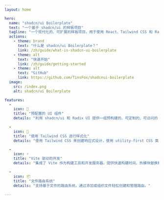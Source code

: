```yaml
---
layout: home

hero:
  name: "shadcn/ui Boilerplate"
  text: "一个基于 shadcn/ui 的样板项目"
  tagline: "一个现代化的、可扩展的样板项目，用于使用 React、Tailwind CSS 和 Radix UI 构建美丽的、响应式的网络应用程序。"
  actions:
    - theme: brand
      text: "什么是 shadcn/ui Boilerplate？"
      link: /zh/guide/what-is-shadcn-ui-boilerplate
    - theme: alt
      text: "快速开始"
      link: /zh/guide/getting-started
    - theme: alt
      text: "GitHub"
      link: https://github.com/TinsFox/shadcnui-boilerplate
  image:
    src: /index.png
    alt: shadcn/ui Boilerplate

features:
  -
    icon: 🚀
    title: "预配置的 UI 组件"
    details: "利用 shadcn/ui 和 Radix UI 提供一组预构建的、可定制的、可访问的 UI 组件。"

  -
    icon: 🎨
    title: "使用 Tailwind CSS 进行样式化"
    details: "使用 Tailwind CSS 来创建响应式设计，使用 utility-first CSS 类。"

  -
    icon: ⚡
    title: "Vite 驱动的开发"
    details: "集成了 Vite 作为构建工具和开发服务器，提供快速构建时间、热模块替换和更高效的开发体验。"

  -
    icon: 📦
    title: "文件路由系统"
    details: "支持基于文件的路由系统，通过添加或组织文件轻松创建和管理路由。"

---
```

